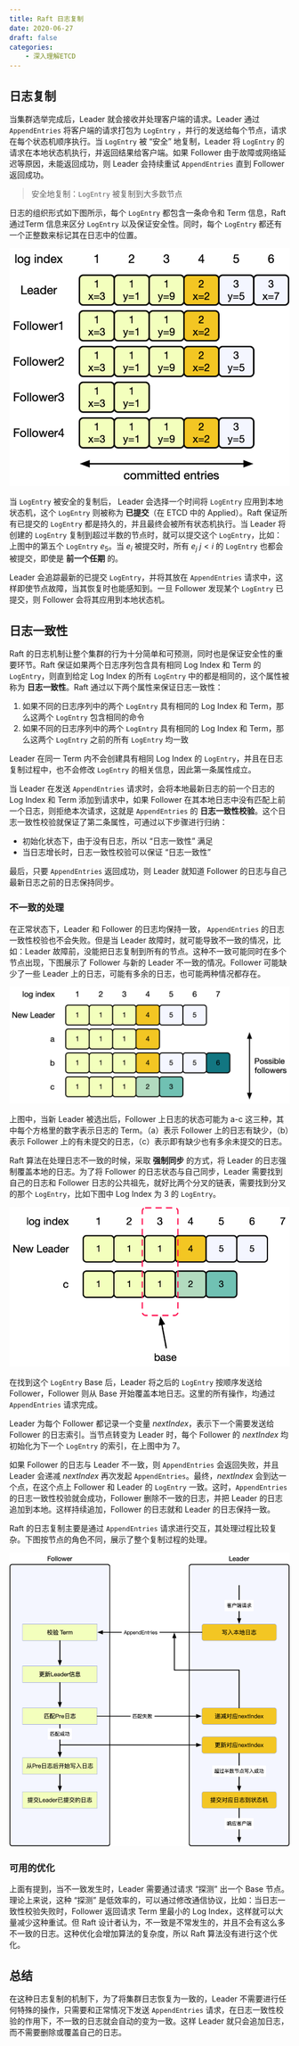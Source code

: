 ```yaml
---
title: Raft 日志复制
date: 2020-06-27
draft: false
categories: 
    - 深入理解ETCD
---
```


## 日志复制

当集群选举完成后，Leader 就会接收并处理客户端的请求。Leader 通过 `AppendEntries` 将客户端的请求打包为 `LogEntry` ，并行的发送给每个节点，请求在每个状态机顺序执行。当 `LogEntry` 被 “安全” 地复制，Leader 将 `LogEntry` 的请求在本地状态机执行，并返回结果给客户端。如果 Follower 由于故障或网络延迟等原因，未能返回成功，则 Leader 会持续重试 `AppendEntries` 直到 Follower 返回成功。

> 安全地复制：`LogEntry` 被复制到大多数节点

日志的组织形式如下图所示，每个 `LogEntry` 都包含一条命令和 Term 信息，Raft 通过Term 信息来区分 `LogEntry` 以及保证安全性。同时，每个 `LogEntry` 都还有一个正整数来标记其在日志中的位置。

![](assists/log_struct.png)

当 `LogEntry` 被安全的复制后， Leader 会选择一个时间将 `LogEntry` 应用到本地状态机，这个 `LogEntry` 则被称为 **已提交**（在 ETCD 中的 Applied）。Raft 保证所有已提交的 `LogEntry` 都是持久的，并且最终会被所有状态机执行。当 Leader 将创建的 `LogEntry` 复制到超过半数的节点时，就可以提交这个 `LogEntry`，比如：上图中的第五个 `LogEntry` $e_5$。当 $e_i$ 被提交时，所有 $e_j$ $j<i$ 的 `LogEntry` 也都会被提交，即使是 **前一个任期** 的。

Leader 会追踪最新的已提交 `LogEntry`，并将其放在 `AppendEntries` 请求中，这样即使节点故障，当其恢复时也能感知到。一旦 Follower 发现某个 `LogEntry` 已提交，则 Follower 会将其应用到本地状态机。

## 日志一致性

Raft 的日志机制让整个集群的行为十分简单和可预测，同时也是保证安全性的重要环节。Raft 保证如果两个日志序列包含具有相同 Log Index 和 Term 的 `LogEntry`，则直到给定 Log Index 的所有 `LogEntry` 中的都是相同的，这个属性被称为 **日志一致性**。Raft 通过以下两个属性来保证日志一致性：

1. 如果不同的日志序列中的两个 `LogEntry` 具有相同的 Log Index 和 Term，那么这两个 `LogEntry` 包含相同的命令
2. 如果不同的日志序列中的两个 `LogEntry` 具有相同的 Log Index 和 Term，那么这两个 `LogEntry` 之前的所有 `LogEntry` 均一致

Leader 在同一 Term 内不会创建具有相同 Log Index 的 `LogEntry`，并且在日志复制过程中，也不会修改 `LogEntry` 的相关信息，因此第一条属性成立。

当 Leader 在发送 `AppendEntries` 请求时，会将本地最新日志的前一个日志的 Log Index 和 Term 添加到请求中，如果 Follower 在其本地日志中没有匹配上前一个日志，则拒绝本次请求，这就是 `AppendEntries` 的 **日志一致性校验**。这个日志一致性校验就保证了第二条属性，可通过以下步骤进行归纳：

- 初始化状态下，由于没有日志，所以 “日志一致性” 满足
- 当日志增长时，日志一致性校验可以保证 “日志一致性”

最后，只要 `AppendEntries` 返回成功，则 Leader 就知道 Follower 的日志与自己最新日志之前的日志保持同步。

### 不一致的处理

在正常状态下，Leader 和 Follower 的日志均保持一致， `AppendEntries` 的日志一致性校验也不会失败。但是当 Leader 故障时，就可能导致不一致的情况，比如：Leader 故障前，没能把日志复制到所有的节点。这种不一致可能同时在多个节点出现，下图展示了 Follower 与新的 Leader 不一致的情况。Follower 可能缺少了一些 Leader 上的日志，可能有多余的日志，也可能两种情况都存在。

![](assists/log_consistency.png)

上图中，当新 Leader 被选出后，Follower 上日志的状态可能为 a-c 这三种，其中每个方格里的数字表示日志的 Term。（a）表示 Follower 上的日志有缺少，（b）表示 Follower 上的有未提交的日志，（c）表示即有缺少也有多余未提交的日志。

Raft 算法在处理日志不一致的时候，采取 **强制同步** 的方式，将 Leader 的日志强制覆盖本地的日志。为了将 Follower 的日志状态与自己同步，Leader 需要找到自己的日志和 Follower 日志的公共祖先，就好比两个分叉的链表，需要找到分叉的那个 `LogEntry`，比如下图中 Log Index 为 3 的 `LogEntry`。

![](assists/log_consistency_common_base.png)

在找到这个 `LogEntry` Base 后，Leader 将之后的 `LogEntry` 按顺序发送给 Follower，Follower 则从 Base 开始覆盖本地日志。这里的所有操作，均通过 `AppendEntries` 请求完成。

Leader 为每个 Follower 都记录一个变量 $nextIndex$，表示下一个需要发送给 Follower 的日志索引。当节点转变为 Leader 时，每个 Follower 的 $nextIndex$ 均初始化为下一个 `LogEntry` 的索引，在上图中为 7。

如果 Follower 的日志与 Leader 不一致，则 `AppendEntries` 会返回失败，并且 Leader 会递减 $nextIndex$ 再次发起 `AppendEntries`。最终，$nextIndex$ 会到达一个点，在这个点上 Follower 和 Leader 的 `LogEntry` 一致。这时，`AppendEntries` 的日志一致性校验就会成功，Follower 删除不一致的日志，并把 Leader 的日志追加到本地。这样持续追加，Follower 的日志就和 Leader 的日志保持一致。

Raft 的日志复制主要是通过 `AppendEntries` 请求进行交互，其处理过程比较复杂。下图按节点的角色不同，展示了整个复制过程的处理。

![](assists/log_replication.png)

### 可用的优化

上面有提到，当不一致发生时，Leader 需要通过请求 “探测” 出一个 Base 节点。理论上来说，这种 “探测” 是低效率的，可以通过修改通信协议，比如：当日志一致性校验失败时，Follower 返回请求 Term 里最小的 Log Index，这样就可以大量减少这种重试。但 Raft 设计者认为，不一致是不常发生的，并且不会有这么多不一致的日志。这种优化会增加算法的复杂度，所以 Raft 算法没有进行这个优化。


## 总结

在这种日志复制的机制下，为了将集群日志恢复为一致的，Leader 不需要进行任何特殊的操作，只需要和正常情况下发送 `AppendEntries` 请求，在日志一致性校验的作用下，不一致的日志就会自动的变为一致。这样 Leader 就只会追加日志，而不需要删除或覆盖自己的日志。

